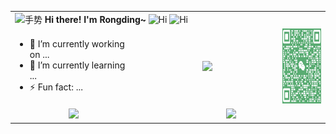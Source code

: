 <div align="center">
  <table>
      <tr>
        <td colspan="3" align="left">
          <img src="https://media.giphy.com/media/hvRJCLFzcasrR4ia7z/giphy.gif" width="30" alt="手势" />
          <b> Hi there! I'm Rongding~ </b>
          <img src="https://emojis.slackmojis.com/emojis/images/1588866973/8934/hellokittydance.gif?1588866973" alt="Hi" width="60" />
          <img
            src="https://readme-typing-svg.herokuapp.com?font=DynaPuff&size=20&pause=1000&color=9999FF&center=false&vCenter=true&width=500&height=22&lines=Hi+I+am+Chenglin;Welcome+to+my+personal+page;"
            alt="Hi"
            width="400"
          />
        </td>
      </tr>
      <tr>  
        <td>
          <ul>
            <li>🔭 I’m currently working on ...</li>
            <li>🌱 I’m currently learning ...</li>
            <li>⚡ Fun fact: ...</li>
          </ul>           
        </td>
        <td align="center" width="45%">
          <img src="https://access-counter.vercel.app/api/counter?name=wangrongding&theme=006&length=7" />
        </td>        
         <td align="center" width="125px">
          <img src="https://raw.githubusercontent.com/wangrongding/image-house/master/202404181508489.png" height="120px" width="120px"/>
        </td>
      </tr>
      <tr>
        <td align="center" width="40%">
          <img src="https://github-readme-stats.vercel.app/api?username=aqianer" height="175px" />  
        </td>
        <td colspan="2" align="center">
          <img src="https://github-readme-activity-graph.vercel.app/graph?username=aqianer&bg_color=fffff0&color=708090&line=24292e&point=24292e&area=true&hide_border=true"  height="180px"/>
        </td>
      </tr>
    
  </table>
</div>



  




